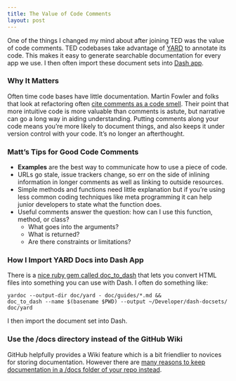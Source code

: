 ```yaml
---
title: The Value of Code Comments
layout: post
---
```

One of the things I changed my mind about after joining TED was the value of code comments. TED codebases take advantage of [YARD](https://yardoc.org) to annotate its code. This makes it easy to generate searchable documentation for every app we use. I then often import these document sets into [Dash app](https://kapeli.com/dash).

### Why It Matters
Often time code bases have little documentation. Martin Fowler and folks that look at refactoring often [cite comments as a code smell](https://refactoring.guru/smells/comments). Their point that more intuitive code is more valuable than comments is astute, but narrative can go a long way in aiding understanding. Putting comments along your code means you’re more likely to document things, and also keeps it under version control with your code. It’s no longer an afterthought.

### Matt’s Tips for Good Code Comments
* **Examples** are the best way to communicate how to use a piece of code.
* URLs go stale, issue trackers change, so err on the side of inlining information in longer comments as well as linking to outside resources.
* Simple methods and functions need little explanation but if you’re using less common coding techniques like meta programming it can help junior developers to state what the function does.
* Useful comments answer the question: how can I use this function, method, or class?
	* What goes into the arguments?
	* What is returned?
	* Are there constraints or limitations?

### How I Import YARD Docs into Dash App
There is a [nice ruby gem called doc_to_dash](https://github.com/minglecm/doc_to_dash) that lets you convert HTML files into something you can use with Dash. I often do something like:

```
yardoc --output-dir doc/yard - doc/guides/*.md && 
doc_to_dash --name $(basename $PWD) --output ~/Developer/dash-docsets/ doc/yard
```

I then import the document set into Dash.

### Use the /docs directory instead of the GitHub Wiki

GitHub helpfully provides a Wiki feature which is a bit friendlier to novices for storing documentation. However there are [many reasons to keep documentation in a /docs folder of your repo instead](https://michaelheap.com/github-wiki-is-an-antipattern/). 